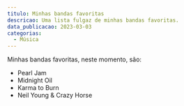 ```yaml
---
titulo: Minhas bandas favoritas
descricao: Uma lista fulgaz de minhas bandas favoritas.
data_publicacao: 2023-03-03
categorias:
  - Música
--- 
```


Minhas bandas favoritas, neste momento, são:

- Pearl Jam
- Midnight Oil
- Karma to Burn
- Neil Young & Crazy Horse
